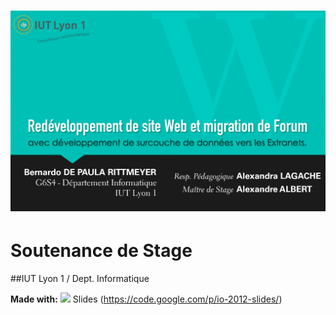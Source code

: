 <h1><img src="images/cover.jpg"></h1>

# Soutenance de Stage
##IUT Lyon 1 / Dept. Informatique 

__Made with:__ <img src="images/io2012_logo.png" height="30"> Slides (https://code.google.com/p/io-2012-slides/)
